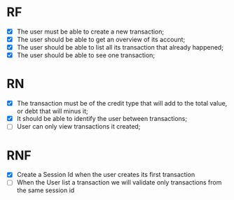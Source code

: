 # RF

- [x] The user must be able to create a new transaction;
- [x] The user should be able to get an overview of its account;
- [x] The user should be able to list all its transaction that already happened;
- [x] The user should be able to see one transaction;

# RN

- [x] The transaction must be of the credit type that will add to the total value, or debt that will minus it;
- [x] It should be able to identify the user between transactions;
- [ ] User can only view transactions it created;

# RNF

- [x] Create a Session Id when the user creates its first transaction 
- [ ] When the User list a transaction we will validate only transactions from the same session id